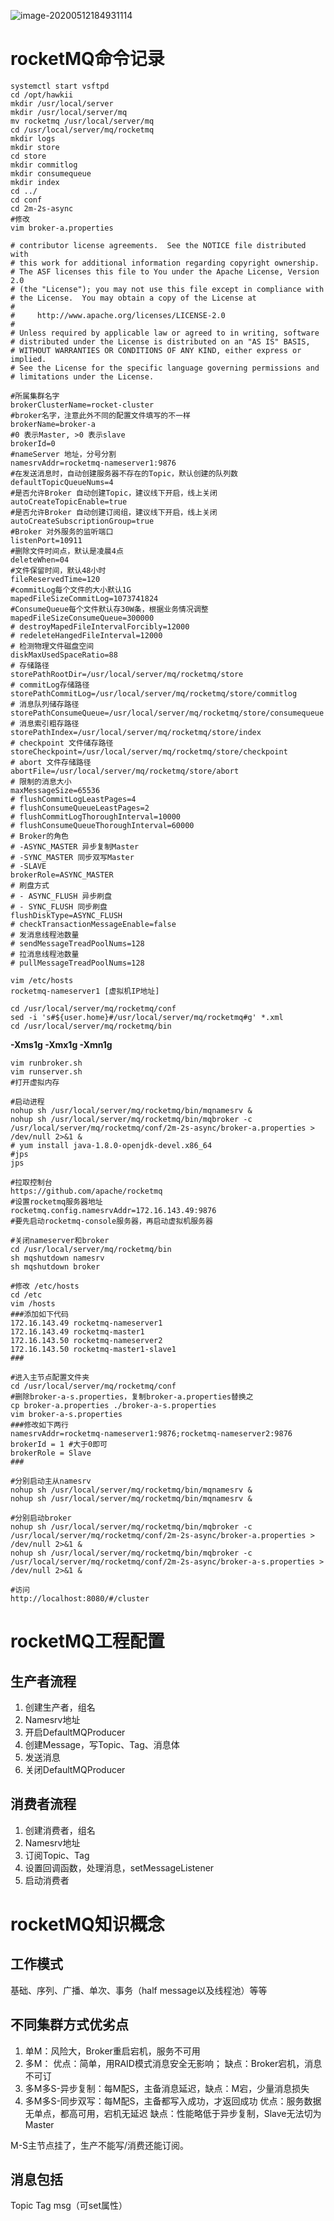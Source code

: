 ![image-20200512184931114](./面试img/image-20200512184931114.png)

# rocketMQ命令记录

```shell
systemctl start vsftpd
cd /opt/hawkii
mkdir /usr/local/server
mkdir /usr/local/server/mq
mv rocketmq /usr/local/server/mq
cd /usr/local/server/mq/rocketmq
mkdir logs
mkdir store
cd store
mkdir commitlog
mkdir consumequeue
mkdir index
cd ../
cd conf
cd 2m-2s-async
#修改
vim broker-a.properties
```

```shell
# contributor license agreements.  See the NOTICE file distributed with
# this work for additional information regarding copyright ownership.
# The ASF licenses this file to You under the Apache License, Version 2.0
# (the "License"); you may not use this file except in compliance with
# the License.  You may obtain a copy of the License at
#
#     http://www.apache.org/licenses/LICENSE-2.0
#
# Unless required by applicable law or agreed to in writing, software
# distributed under the License is distributed on an "AS IS" BASIS,
# WITHOUT WARRANTIES OR CONDITIONS OF ANY KIND, either express or implied.
# See the License for the specific language governing permissions and
# limitations under the License.

#所属集群名字
brokerClusterName=rocket-cluster
#broker名字，注意此外不同的配置文件填写的不一样
brokerName=broker-a
#0 表示Master, >0 表示slave
brokerId=0
#nameServer 地址，分号分割
namesrvAddr=rocketmq-nameserver1:9876
#在发送消息时，自动创建服务器不存在的Topic，默认创建的队列数
defaultTopicQueueNums=4
#是否允许Broker 自动创建Topic，建议线下开启，线上关闭
autoCreateTopicEnable=true
#是否允许Broker 自动创建订阅组，建议线下开启，线上关闭
autoCreateSubscriptionGroup=true
#Broker 对外服务的监听端口
listenPort=10911
#删除文件时间点，默认是凌晨4点
deleteWhen=04
#文件保留时间，默认48小时
fileReservedTime=120
#commitLog每个文件的大小默认1G
mapedFileSizeCommitLog=1073741824
#ConsumeQueue每个文件默认存30W条，根据业务情况调整
mapedFileSizeConsumeQueue=300000
# destroyMapedFileIntervalForcibly=12000
# redeleteHangedFileInterval=12000
# 检测物理文件磁盘空间
diskMaxUsedSpaceRatio=88
# 存储路径
storePathRootDir=/usr/local/server/mq/rocketmq/store
# commitLog存储路径
storePathCommitLog=/usr/local/server/mq/rocketmq/store/commitlog
# 消息队列储存路径
storePathConsumeQueue=/usr/local/server/mq/rocketmq/store/consumequeue
# 消息索引粗存路径
storePathIndex=/usr/local/server/mq/rocketmq/store/index
# checkpoint 文件储存路径
storeCheckpoint=/usr/local/server/mq/rocketmq/store/checkpoint
# abort 文件存储路径
abortFile=/usr/local/server/mq/rocketmq/store/abort
# 限制的消息大小
maxMessageSize=65536
# flushCommitLogLeastPages=4
# flushConsumeQueueLeastPages=2
# flushCommitLogThoroughInterval=10000
# flushConsumeQueueThoroughInterval=60000
# Broker的角色
# -ASYNC_MASTER 异步复制Master
# -SYNC_MASTER 同步双写Master
# -SLAVE
brokerRole=ASYNC_MASTER
# 刷盘方式
# - ASYNC_FLUSH 异步刷盘
# - SYNC_FLUSH 同步刷盘
flushDiskType=ASYNC_FLUSH
# checkTransactionMessageEnable=false
# 发消息线程池数量
# sendMessageTreadPoolNums=128
# 拉消息线程池数量
# pullMessageTreadPoolNums=128
```

```shell
vim /etc/hosts
rocketmq-nameserver1 [虚拟机IP地址]
```



```shell
cd /usr/local/server/mq/rocketmq/conf
sed -i 's#${user.home}#/usr/local/server/mq/rocketmq#g' *.xml
cd /usr/local/server/mq/rocketmq/bin
```
**-Xms1g -Xmx1g -Xmn1g**

```shell
vim runbroker.sh
vim runserver.sh
#打开虚拟内存

#启动进程
nohup sh /usr/local/server/mq/rocketmq/bin/mqnamesrv &
nohup sh /usr/local/server/mq/rocketmq/bin/mqbroker -c /usr/local/server/mq/rocketmq/conf/2m-2s-async/broker-a.properties > /dev/null 2>&1 &
# yum install java-1.8.0-openjdk-devel.x86_64
#jps
jps
```

```shell
#拉取控制台
https://github.com/apache/rocketmq
#设置rocketmq服务器地址
rocketmq.config.namesrvAddr=172.16.143.49:9876
#要先启动rocketmq-console服务器，再启动虚拟机服务器
```

```shell
#关闭nameserver和broker
cd /usr/local/server/mq/rocketmq/bin
sh mqshutdown namesrv
sh mqshutdown broker
```

```shell
#修改 /etc/hosts
cd /etc
vim /hosts
###添加如下代码
172.16.143.49 rocketmq-nameserver1
172.16.143.49 rocketmq-master1
172.16.143.50 rocketmq-nameserver2
172.16.143.50 rocketmq-master1-slave1
###
```

```shell
#进入主节点配置文件夹
cd /usr/local/server/mq/rocketmq/conf
#删除broker-a-s.properties，复制broker-a.properties替换之
cp broker-a.properties ./broker-a-s.properties
vim broker-a-s.properties
###修改如下两行
namesrvAddr=rocketmq-nameserver1:9876;rocketmq-nameserver2:9876
brokerId = 1 #大于0即可
brokerRole = Slave
###

```

```shell
#分别启动主从namesrv
nohup sh /usr/local/server/mq/rocketmq/bin/mqnamesrv &
nohup sh /usr/local/server/mq/rocketmq/bin/mqnamesrv &

#分别启动broker
nohup sh /usr/local/server/mq/rocketmq/bin/mqbroker -c /usr/local/server/mq/rocketmq/conf/2m-2s-async/broker-a.properties > /dev/null 2>&1 &
nohup sh /usr/local/server/mq/rocketmq/bin/mqbroker -c /usr/local/server/mq/rocketmq/conf/2m-2s-async/broker-a-s.properties > /dev/null 2>&1 &
```

```shell
#访问
http://localhost:8080/#/cluster
```

# rocketMQ工程配置

## 生产者流程

1. 创建生产者，组名
2. Namesrv地址
3. 开启DefaultMQProducer
4. 创建Message，写Topic、Tag、消息体
5. 发送消息
6. 关闭DefaultMQProducer

## 消费者流程

1. 创建消费者，组名
2. Namesrv地址
3. 订阅Topic、Tag
4. 设置回调函数，处理消息，setMessageListener
5. 启动消费者

# rocketMQ知识概念

## 工作模式

基础、序列、广播、单次、事务（half message以及线程池）等等

## 不同集群方式优劣点

1. 单M：风险大，Broker重启宕机，服务不可用
2. 多M：
   优点：简单，用RAID模式消息安全无影响；
   缺点：Broker宕机，消息不可订
3. 多M多S-异步复制：每M配S，主备消息延迟，缺点：M宕，少量消息损失
4. 多M多S-同步双写：每M配S，主备都写入成功，才返回成功
   优点：服务数据无单点，都高可用，宕机无延迟
   缺点：性能略低于异步复制，Slave无法切为Master

M-S主节点挂了，生产不能写/消费还能订阅。

## 消息包括

Topic	Tag 	msg（可set属性）